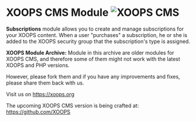 # XOOPS CMS Module   ![XOOPS CMS](https://avatars2.githubusercontent.com/u/12771439?v=3&s=200)

**Subscriptions** module allows you to create and manage subscriptions for your XOOPS content.  When a user "purchases" a subscription, he or she is added to the
XOOPS security group that the subscription's type is assigned.

**XOOPS Module Archive:** Module in this archive are older modules for XOOPS CMS, and therefore some of them might not work with the latest XOOPS and PHP versions. 

However, please fork them and if you have any improvements and fixes, please share them back with us. 

Visit us on https://xoops.org

The upcoming XOOPS CMS version is being crafted at: https://github.com/XOOPS
